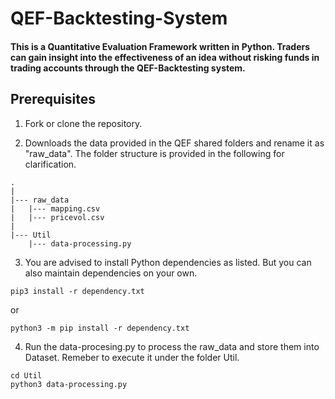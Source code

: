 # QEF-Backtesting-System

#### This is a Quantitative Evaluation Framework written in Python. Traders can gain insight into the effectiveness of an idea without risking funds in trading accounts through the QEF-Backtesting system.    
   
## Prerequisites   
1. Fork or clone the repository.   
   
2. Downloads the data provided in the QEF shared folders and rename it as "raw_data". The folder structure is provided in the following for clarification.   
```
.
|
|--- raw_data
|   |--- mapping.csv
|   |--- pricevol.csv
|
|--- Util
    |--- data-processing.py
```   
   
3. You are advised to install Python dependencies as listed. But you can also maintain dependencies on your own.   
```
pip3 install -r dependency.txt
```
or  
```
python3 -m pip install -r dependency.txt
```
   
4. Run the data-procesing.py to process the raw_data and store them into Dataset. Remeber to execute it under the folder Util.
```
cd Util
python3 data-processing.py
```   
